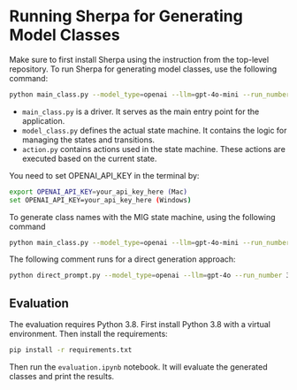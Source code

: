 # Running Sherpa for Generating Model Classes

Make sure to first install Sherpa using the instruction from the top-level repository.
To run Sherpa for generating model classes, use the following command:

```bash
python main_class.py --model_type=openai --llm=gpt-4o-mini --run_number 1 --approach sherpa
```

- `main_class.py` is a driver. It serves as the main entry point for the application.
- `model_class.py` defines the actual state machine. It contains the logic for managing the states and transitions.
- `action.py` contains actions used in the state machine. These actions are executed based on the current state.

You need to set OPENAI_API_KEY in the terminal by:
```bash
export OPENAI_API_KEY=your_api_key_here (Mac)
set OPENAI_API_KEY=your_api_key_here (Windows)
```

To generate class names with the MIG state machine, using the following command
```bash
python main_class.py --model_type=openai --llm=gpt-4o-mini --run_number 1 --approach sherpa_mig
```


The following comment runs for a direct generation approach:
```bash
python direct_prompt.py --model_type=openai --llm=gpt-4o --run_number 3
```

## Evaluation
The evaluation requires Python 3.8. First install Python 3.8 with a virtual environment. Then install the requirements:
```bash
pip install -r requirements.txt
```

Then run the `evaluation.ipynb` notebook. It will evaluate the generated classes and print the results. 